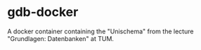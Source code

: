 # gdb-docker
A docker container containing the "Unischema" from the lecture "Grundlagen: Datenbanken" at TUM.
